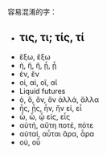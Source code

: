 容易混淆的字：
- τις, τι; τίς, τί 
	- 
- ἔξω, ἕξω
- ἡ, ἥ, ἤ, ᾗ, ᾖ 
- ἐν, ἕν 
- οἱ, αἱ, οἵ, αἵ 
- Liquid futures 
- ὁ, ὅ, ὄν, ὅν ἀλλά, ἄλλα 
- ἧς, ᾖς, ἦν, ἥν εἰ, εἶ 
- ὦ, ὦ, ᾧ εἰς, εἷς 
- αὐτή, αὕτη ποτέ, πότε 
- αὐταί, αὗται ἄρα, ἆρα 
- οὐ, οὗ 
